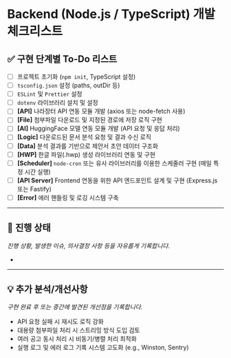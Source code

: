# Backend (Node.js / TypeScript) 개발 체크리스트

## ✅ 구현 단계별 To-Do 리스트
- [ ] 프로젝트 초기화 (`npm init`, TypeScript 설정)
- [ ] `tsconfig.json` 설정 (paths, outDir 등)
- [ ] `ESLint` 및 `Prettier` 설정
- [ ] `dotenv` 라이브러리 설치 및 설정
- [ ] **[API]** 나라장터 API 연동 모듈 개발 (axios 또는 node-fetch 사용)
- [ ] **[File]** 첨부파일 다운로드 및 지정된 경로에 저장 로직 구현
- [ ] **[AI]** HuggingFace 모델 연동 모듈 개발 (API 요청 및 응답 처리)
- [ ] **[Logic]** 다운로드된 문서 분석 요청 및 결과 수신 로직
- [ ] **[Data]** 분석 결과를 기반으로 제안서 초안 데이터 구조화
- [ ] **[HWP]** 한글 파일(.hwp) 생성 라이브러리 연동 및 구현
- [ ] **[Scheduler]** `node-cron` 또는 유사 라이브러리를 이용한 스케줄러 구현 (매일 특정 시간 실행)
- [ ] **[API Server]** Frontend 연동을 위한 API 엔드포인트 설계 및 구현 (Express.js 또는 Fastify)
- [ ] **[Error]** 에러 핸들링 및 로깅 시스템 구축

---

## 🔄 진행 상태
*진행 상황, 발생한 이슈, 의사결정 사항 등을 자유롭게 기록합니다.*

-

---

## 💡 추가 분석/개선사항
*구현 완료 후 또는 중간에 발견된 개선점을 기록합니다.*

- API 요청 실패 시 재시도 로직 강화
- 대용량 첨부파일 처리 시 스트리밍 방식 도입 검토
- 여러 공고 동시 처리 시 비동기/병렬 처리 최적화
- 실행 로그 및 에러 로그 기록 시스템 고도화 (e.g., Winston, Sentry)
